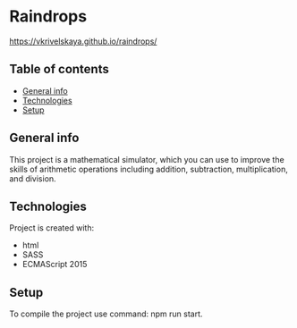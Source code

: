 # **Raindrops**
https://vkrivelskaya.github.io/raindrops/

## Table of contents

- [General info](#general-info)
- [Technologies](#technologies)
- [Setup](#setup)

## General info

This project is a mathematical simulator, which you can use to improve the skills of arithmetic operations including addition, subtraction, multiplication, and division.

## Technologies

Project is created with:

- html
- SASS
- ECMAScript 2015

## Setup

To compile the project use command: npm run start.
